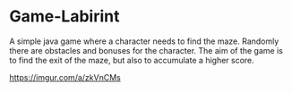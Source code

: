 # Game-Labirint

A simple java game where a character needs to find the maze.
Randomly there are obstacles and bonuses for the character.
The aim of the game is to find the exit of the maze, but also to accumulate a higher score.

https://imgur.com/a/zkVnCMs
